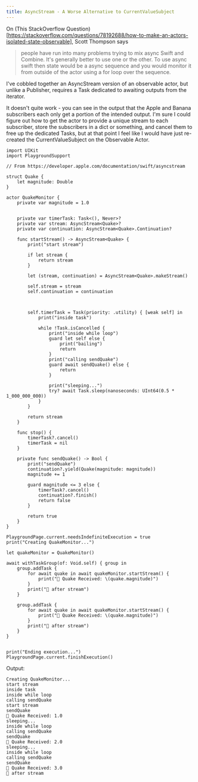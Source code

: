 ```yaml
---
title: AsyncStream - A Worse Alternative to CurrentValueSubject
---
```


On (This StackOverflow Question)[https://stackoverflow.com/questions/78192688/how-to-make-an-actors-isolated-state-observable], Scott Thompson says 
> people have run into many problems trying to mix async Swift and Combine. It's generally better to use one or the other. To use async swift then state would be a async sequence and you would monitor it from outside of the actor using a for loop over the sequence.

I've cobbled together an AsyncStream version of an observable actor, but unlike a Publisher, requires a Task dedicated to awaiting outputs from the iterator.

It doesn't quite work - you can see in the output that the Apple and Banana subscribers each only get a portion of the intended output. I'm sure I could figure out how to get the actor to provide a unique stream to each subscriber, store the subscribers in a dict or something, and cancel them to free up the dedicated Tasks, but at that point I feel like I would have just re-created the CurrentValueSubject on the Observable Actor.

```
import UIKit
import PlaygroundSupport

// From https://developer.apple.com/documentation/swift/asyncstream

struct Quake {
    let magnitude: Double
}

actor QuakeMonitor {
    private var magnitude = 1.0
    
    
    private var timerTask: Task<(), Never>?
    private var stream: AsyncStream<Quake>?
    private var continuation: AsyncStream<Quake>.Continuation?
        
    func startStream() -> AsyncStream<Quake> {
        print("start stream")
        
        if let stream {
            return stream
        }
        
        let (stream, continuation) = AsyncStream<Quake>.makeStream()

        self.stream = stream
        self.continuation = continuation

        
        
        self.timerTask = Task(priority: .utility) { [weak self] in
            print("inside task")
            
            while !Task.isCancelled {
                print("inside while loop")
                guard let self else {
                    print("bailing")
                    return
                }
                print("calling sendQuake")
                guard await sendQuake() else {
                    return
                }
                
                print("sleeping...")
                try? await Task.sleep(nanoseconds: UInt64(0.5 * 1_000_000_000))
            }
        }
        
        return stream
    }
    
    func stop() {
        timerTask?.cancel()
        timerTask = nil
    }
    
    private func sendQuake() -> Bool {
        print("sendQuake")
        continuation?.yield(Quake(magnitude: magnitude))
        magnitude += 1
        
        guard magnitude <= 3 else {
            timerTask?.cancel()
            continuation?.finish()
            return false
        }
        
        return true
    }
}

PlaygroundPage.current.needsIndefiniteExecution = true
print("Creating QuakeMonitor...")

let quakeMonitor = QuakeMonitor()

await withTaskGroup(of: Void.self) { group in
    group.addTask {
        for await quake in await quakeMonitor.startStream() {
            print("🍎 Quake Received: \(quake.magnitude)")
        }
        print("🍎 after stream")
    }

    group.addTask {
        for await quake in await quakeMonitor.startStream() {
            print("🍌 Quake Received: \(quake.magnitude)")
        }
        print("🍌 after stream")
    }
}


print("Ending execution...")
PlaygroundPage.current.finishExecution()
```

Output:
```
Creating QuakeMonitor...
start stream
inside task
inside while loop
calling sendQuake
start stream
sendQuake
🍎 Quake Received: 1.0
sleeping...
inside while loop
calling sendQuake
sendQuake
🍌 Quake Received: 2.0
sleeping...
inside while loop
calling sendQuake
sendQuake
🍎 Quake Received: 3.0
🍌 after stream
```
